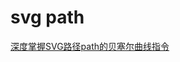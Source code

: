 svg path
==============

[深度掌握SVG路径path的贝塞尔曲线指令](http://www.zhangxinxu.com/wordpress/2014/06/deep-understand-svg-path-bezier-curves-command/)